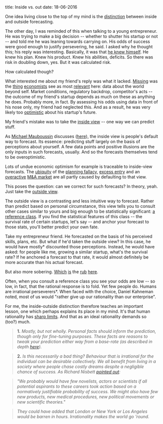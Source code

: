 title: Inside vs. out
date: 18-06-2016

One idea living close to the top of my mind is the [distinction](https://www.anderson.ucla.edu/faculty/keith.chen/negot.%20papers/KahnemanLovallo_ChoicForcastsRisk93.pdf) between inside and outside forecasting.

The other day, I was reminded of this when talking to a young entrepreneur. He was trying to make a big decision -- whether to shutter his startup or not -- and told me he was leaning towards carrying on. His odds of success were good enough to justify persevering, he said. I asked why he thought this; his reply was interesting. Basically, it was that [he knew himself](https://www.scientificamerican.com/podcast/episode/know-thyself-11-05-07/). He knew his plan. Knew his product. Knew his abilities, deficits. So there was risk in doubling down, yes. But it was calculated risk.

How calculated though?

What interested me about my friend's reply was what it lacked. [Missing](https://en.wikipedia.org/wiki/Base_rate_fallacy) was the [thing](file:///Users/JaspKH/Downloads/MoF52_Better_forecasting_for_large_capital_projects.pdf) [economists](https://pdfs.semanticscholar.org/1ded/6194f28ad2a50424e132417b6b42e8c7da65.pdf) see as most [relevant](https://en.wikipedia.org/wiki/Reference_class_forecasting) here: data about the world beyond self. Market conditions, regulatory backdrop, competitor's acts -- the outcome of my friend's startup depends as much on these as anything he does. Probably more, in fact. By assessing his odds using data in front of his nose only, my friend had neglected this. And as a result, he was very likely too [optimistic](https://en.wikipedia.org/wiki/Optimism_bias) about his startup's future.

My friend's mistake was to take the [inside view](https://www.mckinsey.com/business-functions/strategy-and-corporate-finance/our-insights/daniel-kahneman-beware-the-inside-view) -- one way we can predict stuff.

As [Michael Mauboussin](https://en.wikipedia.org/wiki/Michael_J._Mauboussin) discusses ([here](https://www.michaelmauboussin.com/excerpts/TTexcerpt.pdf)), the inside view is people's default way to forecast. Its essence: predicting stuff largely on the basis of perceptions about yourself. A few data points and positive illusions are the only inputs in such forecasts, usually. And so the forecasts themselves tend to be overoptimistic.

Lots of undue economic optimism for example is traceable to inside-view forecasts. The [ubiquity](https://en.wikipedia.org/wiki/Hofstadter%27s_law) of the [planning fallacy](https://web.mit.edu/curhan/www/docs/Articles/biases/67_J_Personality_and_Social_Psychology_366,_1994.pdf), [excess entry](https://www.jstor.org/stable/116990?seq=1#page_scan_tab_contents) and an [overactive](https://www.nber.org/papers/w22750) [M&A market](https://faculty.darden.virginia.edu/brunerb/Bruner_PDF/Does%20M&A%20Pay.pdf) are all partly caused by defaulting to that view.

This poses the question: can we correct for such forecasts? In theory, yeah. Just take the [outside view](https://wiki.lesswrong.com/wiki/Outside_view).

The outside view is a contrasting and less intuitive way to forecast. Rather than predict based on personal circumstance, this view tells you to consult other cases similar to yours and big enough to be statistically significant: [a reference class](https://en.wikipedia.org/wiki/Reference_class_forecasting). If you find the statistical features of this class -- the survival rate of certain startups, let's say -- and anchor your forecast to those stats, you'll better predict your own fate.

Take my entrepreneur friend. He forecasted on the basis of his perceived skills, plans, etc. But what if he'd taken the outside view? In this case, he would have mostly* discounted those perceptions. Instead, he would have asked: for people like me, growing a similar startup, what's the survival rate? If he anchored a forecast to that rate, it would almost definitely be more accurate than his actual forecast.

But also more sobering. [Which](https://papers.ssrn.com/sol3/papers.cfm?abstract_id=2094387) [is](https://news.nationalgeographic.com/news/2011/09/110914-optimism-narcissism-overconfidence-hubris-evolution-science-nature/) the [rub](https://stumblingandmumbling.typepad.com/stumbling_and_mumbling/2009/07/kevin-pietersen-rational-overconfidence.html) [here](https://escholarship.org/uc/item/5zz0q2r0#page-1).

Often, when you consult a reference class you see your odds are low -- so low, in fact, that the rational response is to fold. Yet few people do. Humans are irrational perseverers*. When faced with the choice, Daniel Kahneman noted, most of us would "rather give up our rationality than our enterprise".

For me, the inside-outside distinction therefore teaches an important lesson, one which perhaps explains its place in my mind. It's that human rationality has [sharp limits](https://en.wikiquote.org/wiki/Bounded_rationality). And that as an ideal rationality demands so (too?) much.

> **1.** *Mostly, but not wholly. Personal facts should inform the prediction, though only for fine-tuning purposes. These facts are reasons to tweak your prediction either way from a base-rate (as described in depth [here](https://www.edge.org/conversation/philip_tetlock-a-short-course-in-superforecasting)).*

> **2.** *Is this necessarily a bad thing? Behaviour that is irrational for the individual can be desirable collectively. We all benefit from living in a society where people chase costly dreams despite a negligible chance of success. As Richard Nisbett [pointed out](https://www.hofstralawreview.org/wp-content/uploads/2014/05/54_9HofstraLRev16211980-1981.pdf):*

> *"We probably would have few novelists, actors or scientists if all potential aspirants to these careers took action based on a normatively justifiable probability of success. We might also have few new products, new medical procedures, new political movements or new scientific theories."*

> *They could have added that London or New York or Los Angeles would be barren in hours. Irrationality makes the world go 'round.*
